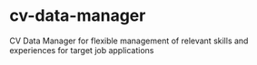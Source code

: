 # cv-data-manager
CV Data Manager for flexible management of relevant skills and experiences for target job applications
